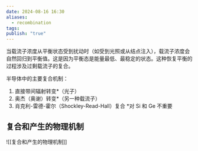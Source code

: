 ```yaml
---
date: 2024-08-16 16:30
aliases:
  - recombination
tags: 
publish: "true"
---
```

当载流子浓度从平衡状态受到扰动时（如受到光照或从结点注入），载流子浓度会自然回归到平衡值。这是因为平衡态是能量最低、最稳定的状态。这种恢复平衡的过程涉及过剩载流子的复合。

半导体中的主要复合机制：  
1. 直接带间辐射转变*（光子） 
2. 奥杰（奥谢）转变*（另一种载流子） 
3. 肖克利-雷德-霍尔（Shockley-Read-Hall）复合
\*对 Si 和 Ge 不重要

## 复合和产生的物理机制

![[复合和产生的物理机制]]